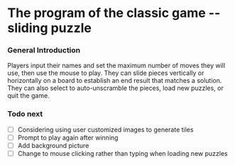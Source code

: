 # The program of the classic game -- sliding puzzle

### General Introduction
Players input their names and set the maximum number of moves they will use, then use the mouse to play. They can slide pieces vertically or horizontally on a board to establish an end result that matches a solution. They can also select to auto-unscramble the pieces, load new puzzles, or quit the game.


### Todo next
- [ ] Considering using user customized images to generate tiles
- [ ] Prompt to play again after winning
- [ ] Add background picture
- [ ] Change to mouse clicking rather than typing when loading new puzzles
